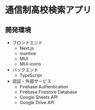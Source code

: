 # 通信制高校検索アプリ

## 開発環境

- フロントエンド
  - Next.js
  - mantine
  - MUI
  - MUI-icons
- バックエンド
  - TypeScript
- 認証・外部サービス
  - Firebase Authentication
  - Firebase Firestore Database
  - Google Sheets API
  - Google Drive API
